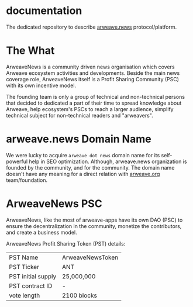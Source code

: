 # documentation

The dedicated repository to describe <a href="https://arweave.news">arweave.news</a> protocol/platform.

# The What

ArweaveNews is a community driven news organisation which covers Arweave ecosystem activities and developments. Beside the main news coverage role, ArweaveNews itself is a Profit Sharing Community (PSC) with its own incentive model.

The founding team is only a group of technical and non-technical persons that decided to dedicated a part of their time to spread knowledge about Arweave, help ecosystem's PSCs to reach a larger audience, simplify technical subject for non-technical readers and "arweavers".

# arweave.news Domain Name

We were lucky to acquire `arweave dot news` domain name for its self-powerful help in SEO optimization. Although, arweave.news organization is founded by the community, and for the community. The domain name doesn't have any meaning for a direct relation with <a href="https://arweave.org">arweave.org</a> team/foundation.

# ArweaveNews PSC

ArweaveNews, like the most of arweave-apps have its own DAO (PSC) to ensure the decentralization in the community, monetize the contributors, and create a business model.

ArweaveNews Profit Sharing Token (PST) details:

<table>
  <tr>
    <td>PST Name</td>
    <td>ArweaveNewsToken</td>
  </tr>
  <tr>
    <td>PST Ticker</td>
    <td>ANT</td>
  </tr>
  <tr>
    <td>PST initial supply</td>
    <td>25,000,000</td>
  </tr>
  <tr>
    <td>PST contract ID</td>
    <td>-</td>
  </tr>
  <tr>
    <td>vote length</td>
    <td>2100 blocks</td>
  </tr>
  
  
</table>
